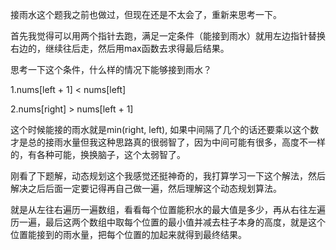 接雨水这个题我之前也做过，但现在还是不太会了，重新来思考一下。

首先我觉得可以用两个指针去跑，满足一定条件（能接到雨水）就用左边指针替换右边的，继续往后走，然后用max函数去求得最后结果。

思考一下这个条件，什么样的情况下能够接到雨水？

1.nums[left + 1] < nums[left]

2.nums[right] > nums[left + 1]

这个时候能接的雨水就是min(right, left), 如果中间隔了几个的话还要乘以这个数才是总的接雨水量但我这种思路真的很弱智了，因为中间可能有很多，高度不一样的，有各种可能，换换脑子，这个太弱智了。

刚看了下题解，动态规划这个我感觉还挺神奇的，我打算学习一下这个解法，然后解决之后后面一定要记得再自己做一遍，然后理解这个动态规划算法。

就是从左往右遍历一遍数组，看看每个位置能积水的最大值是多少，再从右往左遍历一遍，最后这两个数组中取每个位置的最小值并减去柱子本身的高度，就是这个位置能接到的雨水量，把每个位置的加起来就得到最终结果。